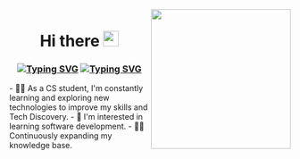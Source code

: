 <img width="250" align="right" src="https://tenor.com/view/hello-world-gif-10535551562429100624">
<link rel="preconnect" href="https://fonts.googleapis.com">
<link rel="preconnect" href="https://fonts.gstatic.com" crossorigin>
<link href="https://fonts.googleapis.com/css2?family=Kalam:wght@300;400;700&display=swap" rel="stylesheet">
<!--<style>
  body{
    font-family: "Kalam", system-ui;
  font-weight: 300;
  font-style: normal;
  }
</style>-->
<h1 align="Center" > Hi there  <img src="https://media.giphy.com/media/hvRJCLFzcasrR4ia7z/giphy.gif" width="28"></h1>


<h3 align="center">
<a href="https://git.io/typing-svg"><img src="https://readme-typing-svg.demolab.com?font=Kalam&weight=500&duration=4000&pause=10000&color=F7F7F7&width=435&lines=Welcome+to+Beshoy+Safwat's+profile!+" alt="Typing SVG" /></a>
<a href="https://git.io/typing-svg"><img src="https://readme-typing-svg.demolab.com?font=Fira+Code&weight=600&size=25&duration=5500&pause=1500&color=ED3D00&multiline=true&width=800&height=100&lines=Focusing+on+.NET+Development+Track.;Always+Learning+New+Things+" alt="Typing SVG" /></a>
</h3>
<!--
**BeshoySafwat/BeshoySafwat** is a ✨ _special_ ✨ repository because its `README.md` (this file) appears on your GitHub profile.
<!--
Here are some ideas to get you started:-->
- 👨‍💻 As a CS student, I'm constantly learning and exploring new technologies to improve my skills and Tech Discovery.
- 🌱 I'm interested in learning software development.
- 🏋‍♀ Continuously expanding my knowledge base.


